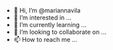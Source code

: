 - 👋 Hi, I’m @mariannavila
- 👀 I’m interested in ...
- 🌱 I’m currently learning ...
- 💞️ I’m looking to collaborate on ...
- 📫 How to reach me ...

<!---
mariannavila/mariannavila is a ✨ special ✨ repository because its `README.md` (this file) appears on your GitHub profile.
You can click the Preview link to take a look at your changes.
--->
